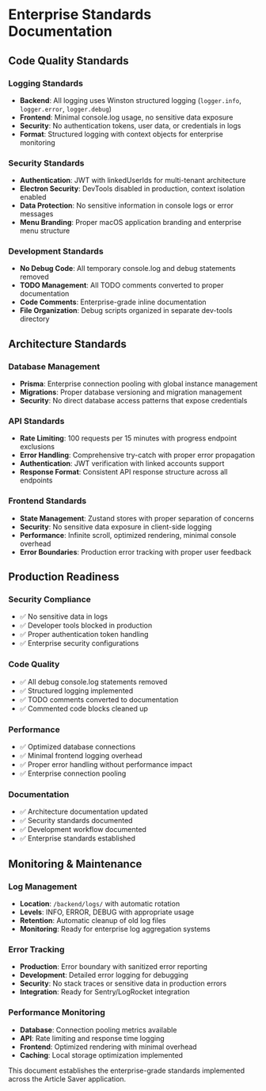 # Enterprise Standards Documentation

## Code Quality Standards

### Logging Standards
- **Backend**: All logging uses Winston structured logging (`logger.info`, `logger.error`, `logger.debug`)
- **Frontend**: Minimal console.log usage, no sensitive data exposure
- **Security**: No authentication tokens, user data, or credentials in logs
- **Format**: Structured logging with context objects for enterprise monitoring

### Security Standards
- **Authentication**: JWT with linkedUserIds for multi-tenant architecture
- **Electron Security**: DevTools disabled in production, context isolation enabled
- **Data Protection**: No sensitive information in console logs or error messages
- **Menu Branding**: Proper macOS application branding and enterprise menu structure

### Development Standards
- **No Debug Code**: All temporary console.log and debug statements removed
- **TODO Management**: All TODO comments converted to proper documentation
- **Code Comments**: Enterprise-grade inline documentation
- **File Organization**: Debug scripts organized in separate dev-tools directory

## Architecture Standards

### Database Management
- **Prisma**: Enterprise connection pooling with global instance management
- **Migrations**: Proper database versioning and migration management
- **Security**: No direct database access patterns that expose credentials

### API Standards
- **Rate Limiting**: 100 requests per 15 minutes with progress endpoint exclusions
- **Error Handling**: Comprehensive try-catch with proper error propagation
- **Authentication**: JWT verification with linked accounts support
- **Response Format**: Consistent API response structure across all endpoints

### Frontend Standards
- **State Management**: Zustand stores with proper separation of concerns
- **Security**: No sensitive data exposure in client-side logging
- **Performance**: Infinite scroll, optimized rendering, minimal console overhead
- **Error Boundaries**: Production error tracking with proper user feedback

## Production Readiness

### Security Compliance
- ✅ No sensitive data in logs
- ✅ Developer tools blocked in production
- ✅ Proper authentication token handling
- ✅ Enterprise security configurations

### Code Quality
- ✅ All debug console.log statements removed
- ✅ Structured logging implemented
- ✅ TODO comments converted to documentation
- ✅ Commented code blocks cleaned up

### Performance
- ✅ Optimized database connections
- ✅ Minimal frontend logging overhead
- ✅ Proper error handling without performance impact
- ✅ Enterprise connection pooling

### Documentation
- ✅ Architecture documentation updated
- ✅ Security standards documented  
- ✅ Development workflow documented
- ✅ Enterprise standards established

## Monitoring & Maintenance

### Log Management
- **Location**: `/backend/logs/` with automatic rotation
- **Levels**: INFO, ERROR, DEBUG with appropriate usage
- **Retention**: Automatic cleanup of old log files
- **Monitoring**: Ready for enterprise log aggregation systems

### Error Tracking
- **Production**: Error boundary with sanitized error reporting
- **Development**: Detailed error logging for debugging
- **Security**: No stack traces or sensitive data in production errors
- **Integration**: Ready for Sentry/LogRocket integration

### Performance Monitoring
- **Database**: Connection pooling metrics available
- **API**: Rate limiting and response time logging
- **Frontend**: Optimized rendering with minimal overhead
- **Caching**: Local storage optimization implemented

This document establishes the enterprise-grade standards implemented across the Article Saver application.